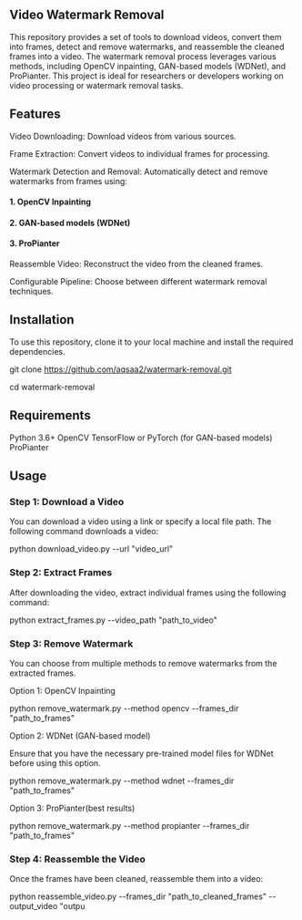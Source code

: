 ## Video Watermark Removal

This repository provides a set of tools to download videos, convert them into frames, detect and remove watermarks, and reassemble the cleaned frames into a video. The watermark removal process leverages various methods, including OpenCV inpainting, GAN-based models (WDNet), and ProPianter. This project is ideal for researchers or developers working on video processing or watermark removal tasks.

## Features


Video Downloading: Download videos from various sources.


Frame Extraction: Convert videos to individual frames for processing.


Watermark Detection and Removal: Automatically detect and remove watermarks from frames using:


#### 1. OpenCV Inpainting


#### 2. GAN-based models (WDNet)


#### 3. ProPianter


Reassemble Video: Reconstruct the video from the cleaned frames.


Configurable Pipeline: Choose between different watermark removal techniques.


## Installation


To use this repository, clone it to your local machine and install the required dependencies.


git clone https://github.com/aqsaa2/watermark-removal.git


cd watermark-removal


## Requirements
Python 3.6+
OpenCV
TensorFlow or PyTorch (for GAN-based models)
ProPianter

## Usage


### Step 1: Download a Video

You can download a video using a link or specify a local file path. The following command downloads a video:


python download_video.py --url "video_url"


### Step 2: Extract Frames

After downloading the video, extract individual frames using the following command:


python extract_frames.py --video_path "path_to_video"


### Step 3: Remove Watermark

You can choose from multiple methods to remove watermarks from the extracted frames.

Option 1: OpenCV Inpainting


python remove_watermark.py --method opencv --frames_dir "path_to_frames"


Option 2: WDNet (GAN-based model)


Ensure that you have the necessary pre-trained model files for WDNet before using this option.


python remove_watermark.py --method wdnet --frames_dir "path_to_frames"


Option 3: ProPianter(best results)


python remove_watermark.py --method propianter --frames_dir "path_to_frames"


### Step 4: Reassemble the Video

Once the frames have been cleaned, reassemble them into a video:


python reassemble_video.py --frames_dir "path_to_cleaned_frames" --output_video "outpu
